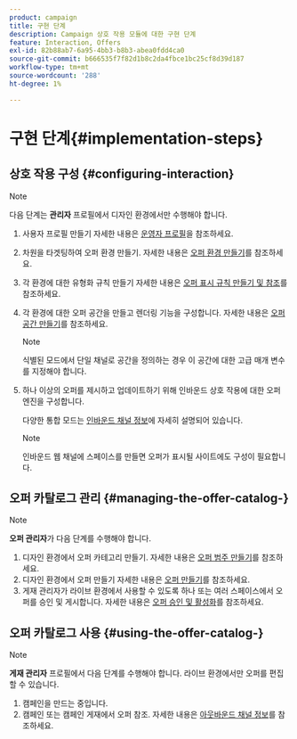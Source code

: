 ```yaml
---
product: campaign
title: 구현 단계
description: Campaign 상호 작용 모듈에 대한 구현 단계
feature: Interaction, Offers
exl-id: 82b88ab7-6a95-4bb3-b8b3-abea0fdd4ca0
source-git-commit: b666535f7f82d1b8c2da4fbce1bc25cf8d39d187
workflow-type: tm+mt
source-wordcount: '288'
ht-degree: 1%

---
```


# 구현 단계{#implementation-steps}



## 상호 작용 구성 {#configuring-interaction}

>[!NOTE]
>
>다음 단계는 **관리자** 프로필에서 디자인 환경에서만 수행해야 합니다.

1. 사용자 프로필 만들기 자세한 내용은 [운영자 프로필](../../interaction/using/operator-profiles.md)을 참조하세요.
1. 차원을 타겟팅하여 오퍼 환경 만들기. 자세한 내용은 [오퍼 환경 만들기](../../interaction/using/live-design-environments.md#creating-an-offer-environment)를 참조하세요.
1. 각 환경에 대한 유형화 규칙 만들기 자세한 내용은 [오퍼 표시 규칙 만들기 및 참조](../../interaction/using/managing-offer-presentation.md#creating-and-referencing-an-offer-presentation-rule)를 참조하세요.
1. 각 환경에 대한 오퍼 공간을 만들고 렌더링 기능을 구성합니다. 자세한 내용은 [오퍼 공간 만들기](../../interaction/using/creating-offer-spaces.md)를 참조하세요.

   >[!NOTE]
   >
   >식별된 모드에서 단일 채널로 공간을 정의하는 경우 이 공간에 대한 고급 매개 변수를 지정해야 합니다.

1. 하나 이상의 오퍼를 제시하고 업데이트하기 위해 인바운드 상호 작용에 대한 오퍼 엔진을 구성합니다.

   다양한 통합 모드는 [인바운드 채널 정보](../../interaction/using/about-inbound-channels.md)에 자세히 설명되어 있습니다.

   >[!NOTE]
   >
   >인바운드 웹 채널에 스페이스를 만들면 오퍼가 표시될 사이트에도 구성이 필요합니다.

## 오퍼 카탈로그 관리 {#managing-the-offer-catalog-}

>[!NOTE]
>
>**오퍼 관리자**&#x200B;가 다음 단계를 수행해야 합니다.

1. 디자인 환경에서 오퍼 카테고리 만들기. 자세한 내용은 [오퍼 범주 만들기](../../interaction/using/creating-offer-categories.md)를 참조하세요.
1. 디자인 환경에서 오퍼 만들기 자세한 내용은 [오퍼 만들기](../../interaction/using/creating-an-offer.md)를 참조하세요.
1. 게재 관리자가 라이브 환경에서 사용할 수 있도록 하나 또는 여러 스페이스에서 오퍼를 승인 및 게시합니다. 자세한 내용은 [오퍼 승인 및 활성화](../../interaction/using/approving-and-activating-an-offer.md)를 참조하세요.

## 오퍼 카탈로그 사용 {#using-the-offer-catalog-}

>[!NOTE]
>
>**게재 관리자** 프로필에서 다음 단계를 수행해야 합니다. 라이브 환경에서만 오퍼를 편집할 수 있습니다.

1. 캠페인을 만드는 중입니다.
1. 캠페인 또는 캠페인 게재에서 오퍼 참조. 자세한 내용은 [아웃바운드 채널 정보](../../interaction/using/about-outbound-channels.md)를 참조하세요.
